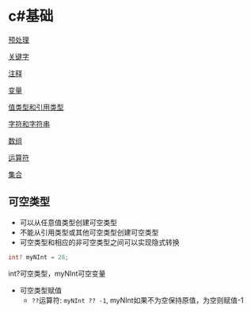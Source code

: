 # c\#基础

[预处理](Csharp_Preprocess.md)

[关键字](Csharp_Keyword.md)

[注释](Csharp_Annotation.md)

[变量](csharp_variable.md)

[值类型和引用类型](csharp_value_reference.md)

[字符和字符串](Csharp_String.md)

[数组](Csharp_Array.md)

[运算符](Csharp_Operator.md)

[集合](csharp_set.md)


## 可空类型

- 可以从任意值类型创建可空类型
- 不能从引用类型或其他可空类型创建可空类型
- 可空类型和相应的非可空类型之间可以实现隐式转换

```c#
int? myNInt = 28;
```

int?可空类型，myNInt可空变量

- 可空类型赋值
  - `??`运算符: `myNInt ?? -1`, myNInt如果不为空保持原值，为空则赋值-1
